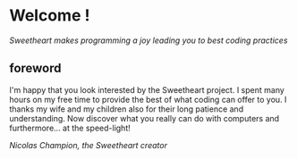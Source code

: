 # Welcome !
*Sweetheart makes programming a joy leading you to best coding practices*

## foreword

I'm happy that you look interested by the Sweetheart project. I spent many hours on my free time to provide the best of what coding can offer to you. I thanks my wife and my children also for their long patience and understanding. Now discover what you really can do with computers and furthermore... at the speed-light!

 *Nicolas Champion, the Sweetheart creator*
